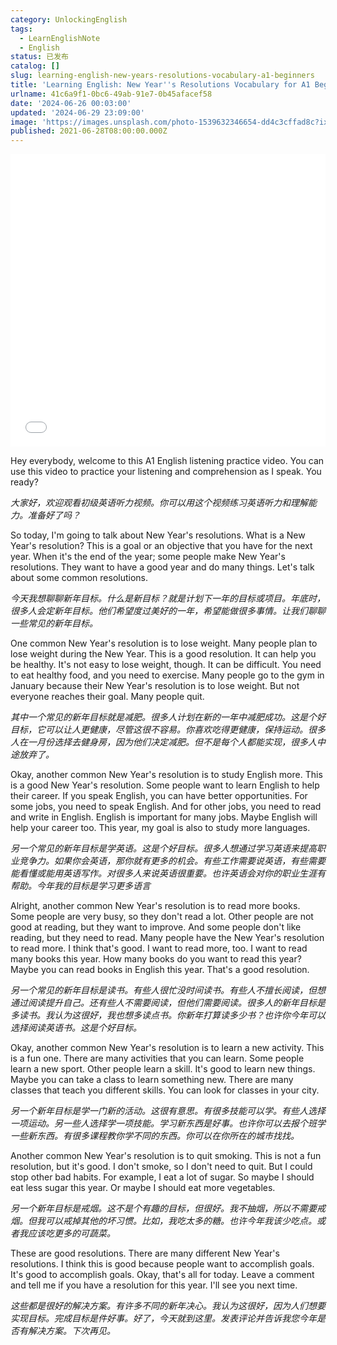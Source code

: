 ```yaml
---
category: UnlockingEnglish
tags:
  - LearnEnglishNote
  - English
status: 已发布
catalog: []
slug: learning-english-new-years-resolutions-vocabulary-a1-beginners
title: 'Learning English: New Year''s Resolutions Vocabulary for A1 Beginners'
urlname: 41c6a9f1-0bc6-49ab-91e7-0b45afacef58
date: '2024-06-26 00:03:00'
updated: '2024-06-29 23:09:00'
image: 'https://images.unsplash.com/photo-1539632346654-dd4c3cffad8c?ixlib=rb-4.0.3&q=85&fm=jpg&crop=entropy&cs=srgb'
published: 2021-06-28T08:00:00.000Z
---
```


<iframe width="100%" height="468" src="//player.bilibili.com/player.html?bvid=BV1Bx421Q7nU&p=5" scrolling="no" border="0" frameborder="no" framespacing="0" allowfullscreen="true" muted="false"  danmaku="false"> </iframe>


Hey everybody, welcome to this A1 English listening practice video. You can use this video to practice your listening and comprehension as I speak. You ready?


_大家好，欢迎观看初级英语听力视频。你可以用这个视频练习英语听力和理解能力。准备好了吗？_


So today, I'm going to talk about New Year's resolutions. What is a New Year's resolution? This is a goal or an objective that you have for the next year. When it's the end of the year; some people make New Year's resolutions. They want to have a good year and do many things. Let's talk about some common resolutions.


_今天我想聊聊新年目标。什么是新目标？就是计划下一年的目标或项目。年底时，很多人会定新年目标。他们希望度过美好的一年，希望能做很多事情。让我们聊聊一些常见的新年目标。_


One common New Year's resolution is to lose weight. Many people plan to lose weight during the New Year. This is a good resolution. It can help you be healthy. It's not easy to lose weight, though. It can be difficult. You need to eat healthy food, and you need to exercise. Many people go to the gym in January because their New Year's resolution is to lose weight. But not everyone reaches their goal. Many people quit.


_其中一个常见的新年目标就是减肥。很多人计划在新的一年中减肥成功。这是个好目标，它可以让人更健康，尽管这很不容易。你喜欢吃得更健康，保持运动。很多人在一月份选择去健身房，因为他们决定减肥。但不是每个人都能实现，很多人中途放弃了。_


Okay, another common New Year's resolution is to study English more. This is a good New Year's resolution. Some people want to learn English to help their career. If you speak English, you can have better opportunities. For some jobs, you need to speak English. And for other jobs, you need to read and write in English. English is important for many jobs. Maybe English will help your career too. This year, my goal is also to study more languages.


_另一个常见的新年目标是学英语。这是个好目标。很多人想通过学习英语来提高职业竞争力。如果你会英语，那你就有更多的机会。有些工作需要说英语，有些需要能看懂或能用英语写作。对很多人来说英语很重要。也许英语会对你的职业生涯有帮助。今年我的目标是学习更多语言_


Alright, another common New Year's resolution is to read more books. Some people are very busy, so they don't read a lot. Other people are not good at reading, but they want to improve. And some people don't like reading, but they need to read. Many people have the New Year's resolution to read more. I think that's good. I want to read more, too. I want to read many books this year. How many books do you want to read this year? Maybe you can read books in English this year. That's a good resolution.


_另一个常见的新年目标是读书。有些人很忙没时间读书。有些人不擅长阅读，但想通过阅读提升自己。还有些人不需要阅读，但他们需要阅读。很多人的新年目标是多读书。我认为这很好，我也想多读点书。你新年打算读多少书？也许你今年可以选择阅读英语书。这是个好目标。_


Okay, another common New Year's resolution is to learn a new activity. This is a fun one. There are many activities that you can learn. Some people learn a new sport. Other people learn a skill. It's good to learn new things. Maybe you can take a class to learn something new. There are many classes that teach you different skills. You can look for classes in your city.


_另一个新年目标是学一门新的活动。这很有意思。有很多技能可以学。有些人选择一项运动。另一些人选择学一项技能。学习新东西是好事。也许你可以去报个班学一些新东西。有很多课程教你学不同的东西。你可以在你所在的城市找找。_


Another common New Year's resolution is to quit smoking. This is not a fun resolution, but it's good. I don't smoke, so I don't need to quit. But I could stop other bad habits. For example, I eat a lot of sugar. So maybe I should eat less sugar this year. Or maybe I should eat more vegetables.


_另一个新年目标是戒烟。这不是个有趣的目标，但很好。我不抽烟，所以不需要戒烟。但我可以戒掉其他的坏习惯。比如，我吃太多的糖。也许今年我该少吃点。或者我应该吃更多的可蔬菜。_


These are good resolutions. There are many different New Year's resolutions. I think this is good because people want to accomplish goals. It's good to accomplish goals. Okay, that's all for today. Leave a comment and tell me if you have a resolution for this year. I'll see you next time.


_这些都是很好的解决方案。有许多不同的新年决心。我认为这很好，因为人们想要实现目标。完成目标是件好事。好了，今天就到这里。发表评论并告诉我您今年是否有解决方案。下次再见。_


